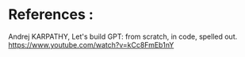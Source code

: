 # References :
Andrej KARPATHY, Let's build GPT: from scratch, in code, spelled out. https://www.youtube.com/watch?v=kCc8FmEb1nY